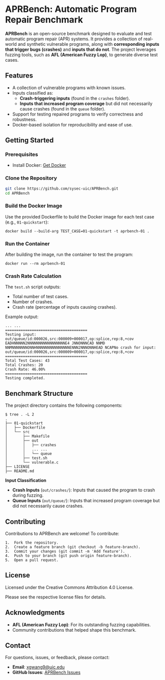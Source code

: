 # **APRBench: Automatic Program Repair Benchmark**

**APRBench** is an open-source benchmark designed to evaluate and test automatic program repair (APR) systems. It provides a collection of real-world and synthetic vulnerable programs, along with **corresponding inputs that trigger bugs (crashes)** and **inputs that do not**. The project leverages fuzzing tools, such as **AFL (American Fuzzy Lop)**, to generate diverse test cases.

## **Features**
- A collection of vulnerable programs with known issues.
- Inputs classified as:
  - **Crash-triggering inputs** (found in the `crashes` folder).
  - **Inputs that increased program coverage** but did not necessarily cause crashes (found in the `queue` folder).
- Support for testing repaired programs to verify correctness and robustness.
- Docker-based isolation for reproducibility and ease of use.

## **Getting Started**

### **Prerequisites**
- Install Docker: [Get Docker](https://docs.docker.com/get-docker/)

### **Clone the Repository**
```bash
git clone https://github.com/sysec-uic/APRBench.git
cd APRBench
```

### **Build the Docker Image**
Use the provided Dockerfile to build the Docker image for each test case (e.g., `01-quickstart`):

```
docker build --build-arg TEST_CASE=01-quickstart -t aprbench-01 .
```

### **Run the Container**
After building the image, run the container to test the program:

```
docker run --rm aprbench-01
```

### **Crash Rate Calculation**
The `test.sh` script outputs:
- Total number of test cases.
- Number of crashes.
- Crash rate (percentage of inputs causing crashes).

Example output:

```
... ...
=====================================
Testing input: out/queue/id:000026,src:000009+000017,op:splice,rep:8,+cov
EADHNNNNN2NNNNNNNNNNNNNNNNNE4 JNNONNNCAD NNMD NNMNNNNNNNONNHNNNNNNNNNNNNNNNENNN2NNNONNHEAD NCAPNo crash for input: out/queue/id:000026,src:000009+000017,op:splice,rep:8,+cov
=====================================
Total Test Cases: 43
Total Crashes: 20
Crash Rate: 46.00%
=====================================
Testing completed.
```

## **Benchmark Structure**
The project directory contains the following components:
```
$ tree . -L 2 
.                  
├── 01-quickstart    
│   ├── Dockerfile
│   └── src
│       ├── Makefile
│       ├── out
│       │   ├── crashes
│       │   ... ...
│       │   └── queue
│       ├── test.sh
│       └── vulnerable.c
├── LICENSE         
├── README.md
```

**Input Classification**

- **Crash Inputs** (`out/crashes/`):
Inputs that caused the program to crash during fuzzing.
- **Queue Inputs** (`out/queue/`):
Inputs that increased program coverage but did not necessarily cause crashes.

## **Contributing**

Contributions to APRBench are welcome! To contribute:

	1.	Fork the repository.
	2.	Create a feature branch (git checkout -b feature-branch).
	3.	Commit your changes (git commit -m 'Add feature').
	4.	Push to your branch (git push origin feature-branch).
	5.	Open a pull request.

## **License**
Licensed under the Creative Commons Attribution 4.0 License.

Please see the respective license files for details.

## **Acknowledgments**
- **AFL (American Fuzzy Lop)**: For its outstanding fuzzing capabilities.
- Community contributions that helped shape this benchmark.

## **Contact**

For questions, issues, or feedback, please contact:

- **Email**: xgwang9@uic.edu
- **GitHub Issues**: [APRBench Issues](https://github.com/sysec-uic/APRBench/issues)